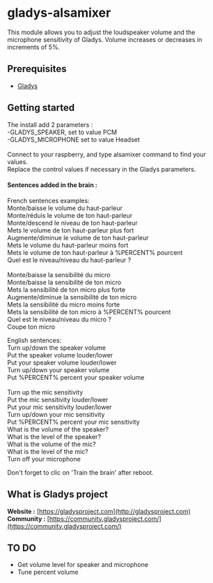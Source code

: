 # gladys-alsamixer

This module allows you to adjust the loudspeaker volume and the microphone sensitivity of Gladys.
Volume increases or decreases in increments of 5%.


Prerequisites
-------------

- [Gladys](http://gladysproject.com) 

Getting started
-------------
The install add 2 parameters :<br>
-GLADYS_SPEAKER, set to value PCM<br>
-GLADYS_MICROPHONE set to value Headset<br>
<br>
Connect to your raspberry, and type alsamixer command to find your values.<br>
Replace the control values if necessary in the Gladys parameters.<br>

#### Sentences added in the brain :
French sentences examples:<br>
Monte/baisse le volume du haut-parleur<br>
Monte/réduis le volume de ton haut-parleur<br>
Monte/descend le niveau de ton haut-parleur<br>
Mets le volume de ton haut-parleur plus fort<br>
Augmente/diminue le volume de ton haut-parleur<br>
Mets le volume du haut-parleur moins fort<br>
Mets le volume de ton haut-parleur à %PERCENT% pourcent<br>
Quel est le niveau/niveau du haut-parleur ?<br>
<br>
Monte/baisse la sensibilité du micro<br>
Monte/baisse la sensibilité de ton micro<br>
Mets la sensibilité de ton micro plus forte<br>
Augmente/diminue la sensibilité de ton micro<br>
Mets la sensibilité du micro moins forte<br>
Mets la sensibilité de ton micro à %PERCENT% pourcent<br>
Quel est le niveau/niveau du micro ?<br>
Coupe ton micro<br>


English sentences:<br>
Turn up/down the speaker volume<br>
Put the speaker volume louder/lower<br>
Put your speaker volume louder/lower<br>
Turn up/down your speaker volume<br>
Put %PERCENT% percent your speaker volume<br>
<br>
Turn up the mic sensitivity<br>
Put the mic sensitivity louder/lower<br>
Put your mic sensitivity louder/lower<br>
Turn up/down your mic sensitivity<br>
Put %PERCENT% percent your mic sensitivity<br>
What is the volume of the speaker?<br>
What is the level of the speaker?<br>
What is the volume of the mic?<br>
What is the level of the mic?<br>
Turn off your microphone<br>

Don't forget to clic on 'Train the brain' after reboot.

####

What is Gladys project
-------------

**Website :** [https://gladysproject.com](http://gladysproject.com) <br>
**Community :** [https://community.gladysproject.com/](https://community.gladysproject.com/)


TO DO
-------------
- Get volume level for speaker and microphone<br>
- Tune percent volume<br>
